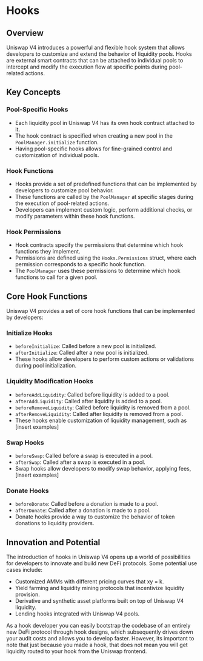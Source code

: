 # Hooks

## Overview

Uniswap V4 introduces a powerful and flexible hook system that allows developers to customize and extend the behavior of liquidity pools. Hooks are external smart contracts that can be attached to individual pools to intercept and modify the execution flow at specific points during pool-related actions.

## Key Concepts

### Pool-Specific Hooks

- Each liquidity pool in Uniswap V4 has its own hook contract attached to it.
- The hook contract is specified when creating a new pool in the `PoolManager.initialize` function.
- Having pool-specific hooks allows for fine-grained control and customization of individual pools.

### Hook Functions

- Hooks provide a set of predefined functions that can be implemented by developers to customize pool behavior.
- These functions are called by the `PoolManager` at specific stages during the execution of pool-related actions.
- Developers can implement custom logic, perform additional checks, or modify parameters within these hook functions.

### Hook Permissions

- Hook contracts specify the permissions that determine which hook functions they implement.
- Permissions are defined using the `Hooks.Permissions` struct, where each permission corresponds to a specific hook function.
- The `PoolManager` uses these permissions to determine which hook functions to call for a given pool.

## Core Hook Functions

Uniswap V4 provides a set of core hook functions that can be implemented by developers:

### Initialize Hooks

- `beforeInitialize`: Called before a new pool is initialized.
- `afterInitialize`: Called after a new pool is initialized.
- These hooks allow developers to perform custom actions or validations during pool initialization.

### Liquidity Modification Hooks

- `beforeAddLiquidity`: Called before liquidity is added to a pool.
- `afterAddLiquidity`: Called after liquidity is added to a pool.
- `beforeRemoveLiquidity`: Called before liquidity is removed from a pool.
- `afterRemoveLiquidity`: Called after liquidity is removed from a pool.
- These hooks enable customization of liquidity management, such as [insert examples]

### Swap Hooks

- `beforeSwap`: Called before a swap is executed in a pool.
- `afterSwap`: Called after a swap is executed in a pool.
- Swap hooks allow developers to modify swap behavior, applying fees, [insert examples]

### Donate Hooks

- `beforeDonate`: Called before a donation is made to a pool.
- `afterDonate`: Called after a donation is made to a pool.
- Donate hooks provide a way to customize the behavior of token donations to liquidity providers.

## Innovation and Potential

The introduction of hooks in Uniswap V4 opens up a world of possibilities for developers to innovate and build new DeFi protocols. Some potential use cases include:

- Customized AMMs with different pricing curves that xy = k.
- Yield farming and liquidity mining protocols that incentivize liquidity provision.
- Derivative and synthetic asset platforms built on top of Uniswap V4 liquidity.
- Lending hooks integrated with Uniswap V4 pools.


As a hook developer you can easily bootstrap the codebase of an entirely new DeFi protocol through hook designs, which subsequently drives down your audit costs and allows you to develop faster. However, its important to note that just because you made a hook, that does not mean you will get liquidity routed to your hook from the Uniswap frontend. 
